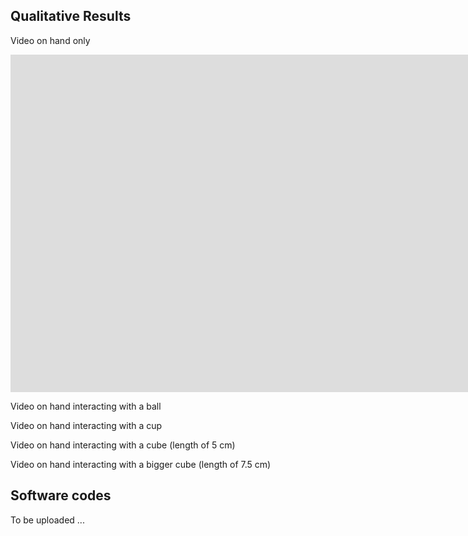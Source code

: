 ## Qualitative Results

Video on hand only
<iframe width="1920" height="540" src="https://www.youtube.com/embed/X8sVhl8Wswk" frameborder="0" allow="accelerometer; autoplay; encrypted-media; gyroscope; picture-in-picture" allowfullscreen></iframe>

Video on hand interacting with a ball

Video on hand interacting with a cup

Video on hand interacting with a cube (length of 5 cm)

Video on hand interacting with a bigger cube (length of 7.5 cm)

## Software codes
To be uploaded ...
